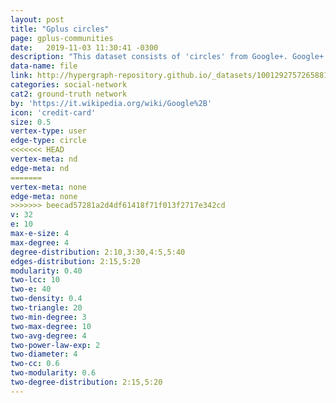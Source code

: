 ```yaml
---
layout: post
title: "Gplus circles"
page: gplus-communities
date:   2019-11-03 11:30:41 -0300
description: "This dataset consists of 'circles' from Google+. Google+ data was collected from users who had manually shared their circles using the 'share circle' feature. The dataset includes node features (profiles), circles, and ego networks."
data-name: file
link: http://hypergraph-repository.github.io/_datasets/100129275726588145876.circles.hgf
categories: social-network
cat2: ground-truth network
by: 'https://it.wikipedia.org/wiki/Google%2B'
icon: 'credit-card'
size: 0.5
vertex-type: user
edge-type: circle
<<<<<<< HEAD
vertex-meta: nd
edge-meta: nd
=======
vertex-meta: none
edge-meta: none
>>>>>>> beecad57281a2d4df61418f71f013f2717e342cd
v: 32
e: 10
max-e-size: 4
max-degree: 4
degree-distribution: 2:10,3:30,4:5,5:40
edges-distribution: 2:15,5:20
modularity: 0.40
two-lcc: 10
two-e: 40
two-density: 0.4
two-triangle: 20
two-min-degree: 3
two-max-degree: 10
two-avg-degree: 4
two-power-law-exp: 2
two-diameter: 4
two-cc: 0.6
two-modularity: 0.6
two-degree-distribution: 2:15,5:20
---
```

